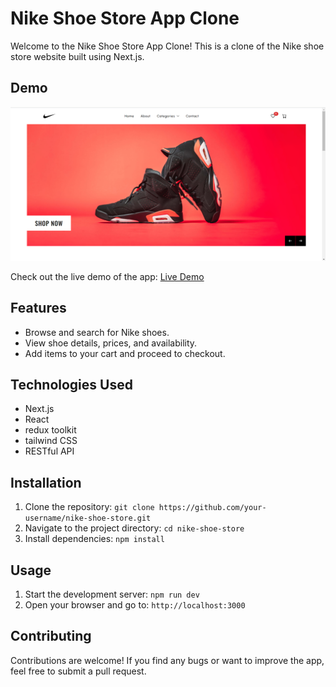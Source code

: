 # Nike Shoe Store App Clone

Welcome to the Nike Shoe Store App Clone! This is a clone of the Nike shoe store website built using Next.js.

## Demo

![Demo Image](nikeclone.png)

Check out the live demo of the app: [Live Demo](https://shoe-store-frontend-cyan.vercel.app/)

## Features

- Browse and search for Nike shoes.
- View shoe details, prices, and availability.
- Add items to your cart and proceed to checkout.

## Technologies Used

- Next.js
- React
- redux toolkit
- tailwind CSS
- RESTful API 

## Installation

1. Clone the repository: `git clone https://github.com/your-username/nike-shoe-store.git`
2. Navigate to the project directory: `cd nike-shoe-store`
3. Install dependencies: `npm install`

## Usage

1. Start the development server: `npm run dev`
2. Open your browser and go to: `http://localhost:3000`

## Contributing

Contributions are welcome! If you find any bugs or want to improve the app, feel free to submit a pull request.


